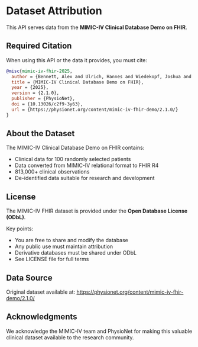 # Dataset Attribution

This API serves data from the **MIMIC-IV Clinical Database Demo on FHIR**.

## Required Citation

When using this API or the data it provides, you must cite:

```bibtex
@misc{mimic-iv-fhir-2025,
  author = {Bennett, Alex and Ulrich, Hannes and Wiedekopf, Joshua and Szul, Piotr and Grimes, John and Johnson, Alistair},
  title = {MIMIC-IV Clinical Database Demo on FHIR},
  year = {2025},
  version = {2.1.0},
  publisher = {PhysioNet},
  doi = {10.13026/c2f9-3y63},
  url = {https://physionet.org/content/mimic-iv-fhir-demo/2.1.0/}
}
```

## About the Dataset

The MIMIC-IV Clinical Database Demo on FHIR contains:
- Clinical data for 100 randomly selected patients
- Data converted from MIMIC-IV relational format to FHIR R4
- 813,000+ clinical observations
- De-identified data suitable for research and development

## License

The MIMIC-IV FHIR dataset is provided under the **Open Database License (ODbL)**.

Key points:
- You are free to share and modify the database
- Any public use must maintain attribution
- Derivative databases must be shared under ODbL
- See LICENSE file for full terms

## Data Source

Original dataset available at: https://physionet.org/content/mimic-iv-fhir-demo/2.1.0/

## Acknowledgments

We acknowledge the MIMIC-IV team and PhysioNet for making this valuable clinical dataset available to the research community.